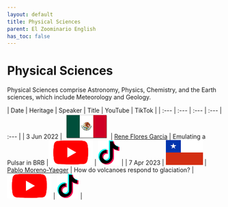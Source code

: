 ```yaml
---
layout: default
title: Physical Sciences
parent: El Zoominario English
has_toc: false
---
```


# Physical Sciences

Physical Sciences comprise Astronomy, Physics, Chemistry, and the Earth sciences, which include Meteorology and Geology.

| Date | Heritage | Speaker | Title | YouTube | TikTok | 
| :---   | :--- | :--- | :---  | :--- | 
| 3 Jun 2022 | ![](../../assets/pics/flags/mexico.png) | [Rene Flores Garcia](https://solislemuslab.github.io/el-zoominario/topics/physical-sci/reneflores.html) | Emulating a Pulsar in BRB |[![youtube (653k)](../../assets/icons16/youtube.png)](https://youtu.be/wc1Yr5N_jA0) | [![tiktok (653k)](../../assets/icons16/tiktok.png)](https://www.tiktok.com/@latinxinstem/video/7105538567560039723) |
| 7 Apr 2023 | ![](../../assets/pics/flags/chile.png) | [Pablo Moreno-Yaeger](https://solislemuslab.github.io/el-zoominario/topics/physical-sci/pablomoreno.html) | How do volcanoes respond to glaciation? | [![youtube (653k)](../../assets/icons16/youtube.png)](https://youtu.be/bMQfIN6DXvw) | [![tiktok (653k)](../../assets/icons16/tiktok.png)](https://www.tiktok.com/@latinxinstem/video/7219446404513598766?is_from_webapp=1&sender_device=pc&web_id=7198957279043405354) |